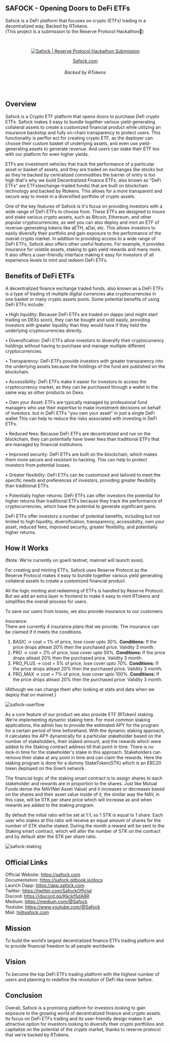## SAFOCK - Opening Doors to DeFi ETFs

Safock is a DeFi platform that focuses on crypto (ETFs) trading in a decentralized way, Backed by RTokens.<br>
(This project is a submission to the Reserve Protocol Hackathon💎)

<br>
<p style="text-align: center" align="center">
<a href="https://ibb.co/DVKcwfD"><img src="https://i.ibb.co/h78Q2FR/Green-Black-White-Circuit-Board-Social-Feed-Static-Ad.png" alt="Safock | Reserve Protocol Hackathon Submission" border="0" /></a>
<div align="center"></p>
<div align="center">
  <a href="https://safock.com">Safock.com</a>
  <h6>Backed by RTokens</h6>
</div>
</div> 
<br>

## Overview

Safock is a Crypto ETF platform that opens doors to purchase Defi crypto ETFs. Safock makes it easy to bundle together various yield-generating collateral assets to create a customized financial product while utilizing an insurance backstop and fully on-chain transparency to protect users. This functionality is perffor ect for creating crypto ETF, as the deployer can choose their custom basket of underlying assets, and even use yield-generating assets to generate revenue. And users can stake their ETF too with our platform for even higher yields.

ETFs are investment vehicles that track the performance of a particular asset or basket of assets, and they are traded on exchanges like stocks but as they're backed by centralized commodities the barrier of entry is too high that's why we build Decentralized Finance ETFs, also known as "DeFi ETFs" are ETFs(exchange-traded funds) that are built on blockchain technology and backed by Rtokens. This allows for a more transparent and secure way to invest in a diversified portfolio of crypto assets.

One of the key features of Safock is it's focus on providing investors with a wide range of DeFi ETFs to choose from. These ETFs are designed to insure and stake various crypto assets, such as Bitcoin, Ethereum, and other popular cryptocurrencies, as well you can also deploy and mint an ETF of revenue-generating tokens like aETH, aDai, etc. This allows investors to easily diversify their portfolio and gain exposure to the performance of the overall crypto market. In addition to providing access to a wide range of DeFi ETFs, Safock also offers other useful features. For example, it provides insurance for volatile assets, staking to gain yield rewards and many more. It also offers a user-friendly interface making it easy for investors of all experience levels to mint and redeem DeFi ETFs.

## Benefits of DeFi ETFs

A decentralized finance exchange traded funds, also known as a DeFi ETFs is a type of trading of multiple digital currencies aka cryptocurrencies in one basket or many crypto assets pools. Some potential benefits of using DeFi ETFs include:<br>

• High liquidity: Because DeFi ETFs are traded on dapps (and might start trading on DEXs soon), they can be bought and sold easily, providing investors with greater liquidity than they would have if they held the underlying cryptocurrencies directly.<br>

• Diversification: DeFi ETFs allow investors to diversify their cryptocurrency holdings without having to purchase and manage multiple different cryptocurrencies.<br>

• Transparency: DeFi ETFs provide investors with greater transparency into the underlying assets because the holdings of the fund are published on the blockchain.<br>

• Accessibility: DeFi ETFs make it easier for investors to access the cryptocurrency market, as they can be purchased through a wallet in the same way as other products on Dexs.<br>

• Own your Asset: ETFs are typically managed by professional fund managers who use their expertise to make investment decisions on behalf of investors. but in DeFi ETFs "you own your asset" in just a single DeFi wallet This can help to reduce the risks associated with investing in DeFi ETFs.<br>

• Reduced fees: Because DeFi ETFs are decentralized and run on the blockchain, they can potentially have lower fees than traditional ETFs that are managed by financial institutions.<br>

• Improved security: DeFi ETFs are built on the blockchain, which makes them more secure and resistant to hacking. This can help to protect investors from potential losses.<br>

• Greater flexibility: DeFi ETFs can be customized and tailored to meet the specific needs and preferences of investors, providing greater flexibility than traditional ETFs.<br>

• Potentially higher returns: DeFi ETFs can offer investors the potential for higher returns than traditional ETFs because they track the performance of cryptocurrencies, which have the potential to generate significant gains.<br>

DeFi ETFs offer investors a number of potential benefits, including but not limited to high liquidity, diversification, transparency, accessibility, own your asset, reduced fees, improved security, greater flexibility, and potentially higher returns.

## How it Works

(Note: We're currently on goerli testnet, mainnet will launch soon).

For creating and minting ETFs, Safock uses Reserve Protocol as the Reserve Protocol makes it easy to bundle together various yield generating collateral assets to create a customized financial product.

All the logic minting and redeeming of ETFs is handled by Reserve Protocol. But we add an extra layer in frontend to make it easy to mint RTokens and simplifies the overall process for users.

To save our users from losses, we also provide insurance to our customers.

Insurance:<br>
There are currently 4 insurance plans that we provide. The insurance can be claimed if it meets the conditions.

1. BASIC -> cost = 1% of price, lose cover upto 30%. **Conditions:** If the price drops atleast 20% then the purchased price. Validity 3 month.
1. PRO -> cost = 3% of price, lose cover upto 50%. **Conditions:** If the price drops atleast 20% then the purchased price. Validity 3 month.
1. PRO_PLUS -> cost = 5% of price, lose cover upto 70%. **Conditions:** If the price drops atleast 20% then the purchased price. Validity 3 month.
1. PRO_MAX -> cost = 7% of price, lose cover upto 100%. **Conditions:** If the price drops atleast 20% then the purchased price. Validity 3 month.

(Although we can change them after looking at stats and data when we deploy that on mainnet.)

<img src="backend/docs/safock-userflow.png" alt="safock-userflow" border="0" /><br>

As a core feature of our product we also provide ETF (RToken) staking. We're implementing dynamic staking here. For most common staking applications, the admin has to provide the estimated APY for the program for a certain period of time beforehand. With the dynamic staking approach, it calculates the APY dynamically for a particular stakeholder based on the number of stakeholders, their staked amount, and the rewards which were added to the Staking contract address till that point in time. There is no lock-in time for the stakeholder's stake in this approach. Stakeholders can remove their stake at any point in time and can claim the rewards. Here the staking program is done for a dummy StakeToken(STK) which is an ERC20 token deployed on the Goerli network.<br>

The financial logic of the staking smart contract is to assign shares to each stakeholder and rewards are in proportion to the shares. Just like Mutual Funds derive the NAV(Net Asset Value) and it increases or decreases based on the shares and their asset value inside of it, the similar way the NAV, in this case, will be STK per share price which will increase as and when rewards are added to the staking program.<br>

By default the initial ratio will be set at 1:1, so 1 STK is equal to 1 share. Each user who stakes at this ratio will receive an equal amount of shares for the number of STK she/he staked. During the month a reward will be sent to the Staking smart contract, which will alter the number of STK on the contract and by default alter the STK per share ratio.<br>

<img src="backend/docs/safock-staking.png" alt="safock-staking" border="0" /><br>

## Official Links

Official Website: https://safock.com<br>
Documentation: https://safock.gitbook.io/docs<br>
Launch Dapp: https://app.safock.com<br>
Twitter: https://twitter.com/SafockOfficial<br>
Discord: https://discord.gg/KkckfSdA8R<br>
Medium: https://medium.com/@Safock<br>
Youtube: https://www.youtube.com/@Safock<br>
Mail: hi@safock.com <br>

## Mission

To build the world’s largest decentralized finance ETFs trading platform and to provide financial freedom to all people worldwide.

## Vision

To become the top DeFi ETFs trading platform with the highest number of users and planning to redefine the revolution of DeFi like never before.

## Conclusion

Overall, Safock is a promising platform for investors looking to gain exposure to the growing world of decentralized finance and crypto assets. Its focus on DeFi ETFs trading and its user-friendly design makes it an attractive option for investors looking to diversify their crypto portfolios and capitalize on the potential of the crypto market, thanks to reserve protocol that we're backed by RTokens.
